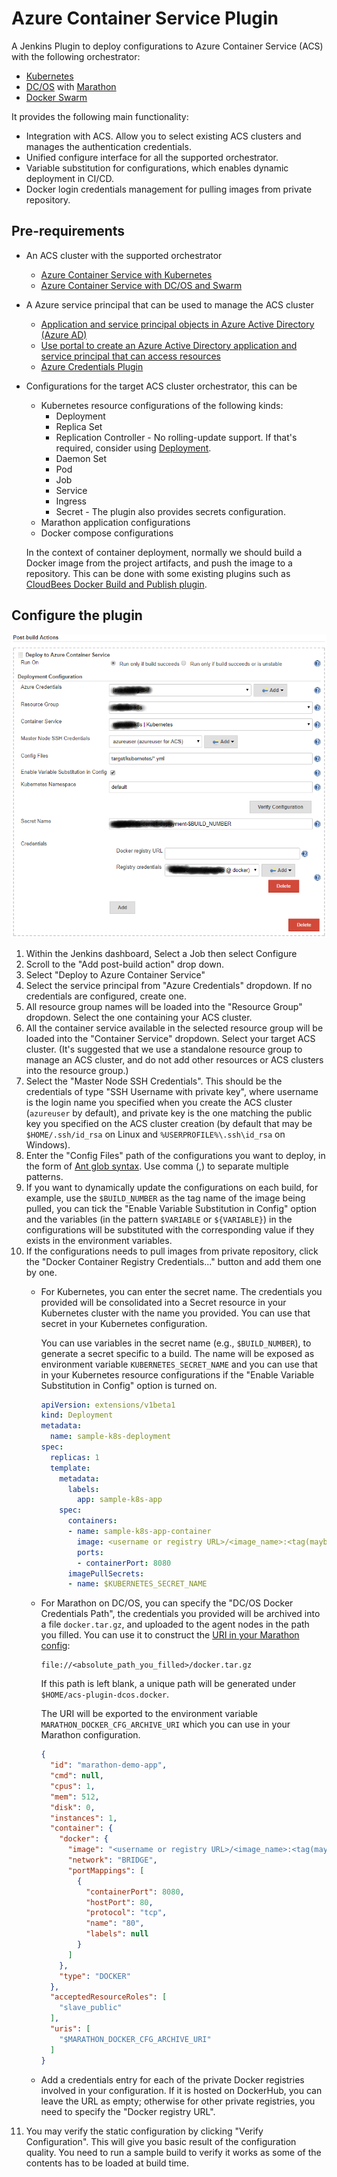 # Azure Container Service Plugin

A Jenkins Plugin to deploy configurations to Azure Container Service (ACS) with the following orchestrator:

* [Kubernetes](https://kubernetes.io/)
* [DC/OS](https://dcos.io/) with [Marathon](https://mesosphere.github.io/marathon/)
* [Docker Swarm](https://docs.docker.com/engine/swarm/)

It provides the following main functionality:

* Integration with ACS. Allow you to select existing ACS clusters and manages the authentication credentials.
* Unified configure interface for all the supported orchestrator.
* Variable substitution for configurations, which enables dynamic deployment in CI/CD.
* Docker login credentials management for pulling images from private repository.

## Pre-requirements

* An ACS cluster with the supported orchestrator
   * [Azure Container Service with Kubernetes](https://docs.microsoft.com/en-us/azure/container-service/kubernetes/)
   * [Azure Container Service with DC/OS and Swarm](https://docs.microsoft.com/en-us/azure/container-service/dcos-swarm/)
* A Azure service principal that can be used to manage the ACS cluster
   * [Application and service principal objects in Azure Active Directory (Azure AD)](https://docs.microsoft.com/en-us/azure/active-directory/develop/active-directory-application-objects)
   * [Use portal to create an Azure Active Directory application and service principal that can access resources](https://docs.microsoft.com/en-us/azure/azure-resource-manager/resource-group-create-service-principal-portal)
   * [Azure Credentials Plugin](https://wiki.jenkins.io/display/JENKINS/Azure+Credentials+plugin)
* Configurations for the target ACS cluster orchestrator, this can be
   * Kubernetes resource configurations of the following kinds:
      * Deployment
      * Replica Set
      * Replication Controller - No rolling-update support. If that's required, consider using [Deployment](https://kubernetes.io/docs/concepts/workloads/controllers/deployment/#rolling-update-deployment).
      * Daemon Set
      * Pod
      * Job
      * Service
      * Ingress
      * Secret - The plugin also provides secrets configuration.
   * Marathon application configurations
   * Docker compose configurations
   
   In the context of container deployment, normally we should build a Docker image from the project
   artifacts, and push the image to a repository. This can be done with some existing plugins such as
   [CloudBees Docker Build and Publish plugin](https://wiki.jenkins.io/display/JENKINS/CloudBees+Docker+Build+and+Publish+plugin).

## Configure the plugin

![screenshot](img/screenshot.png)

1. Within the Jenkins dashboard, Select a Job then select Configure
1. Scroll to the "Add post-build action" drop down.  
1. Select "Deploy to Azure Container Service" 
1. Select the service principal from "Azure Credentials" dropdown. If no credentials are configured, create one.
1. All resource group names will be loaded into the "Resource Group" dropdown. Select the one containing
   your ACS cluster.
1. All the container service available in the selected resource group will be loaded into the "Container 
   Service" dropdown. Select your target ACS cluster. (It's suggested that we use a standalone resource group
   to manage an ACS cluster, and do not add other resources or ACS clusters into the resource group.)
1. Select the "Master Node SSH Credentials". This should be the credentials of type "SSH Username with
   private key", where username is the login name you specified when you create the ACS cluster (`azureuser`
   by default), and private key is the one matching the public key you specified on the ACS cluster creation
   (by default that may be `$HOME/.ssh/id_rsa` on Linux and `%USERPROFILE%\.ssh\id_rsa` on Windows).
1. Enter the "Config Files" path of the configurations you want to deploy, in the form of [Ant glob syntax](https://ant.apache.org/manual/dirtasks.html#patterns).
   Use comma (,) to separate multiple patterns.
1. If you want to dynamically update the configurations on each build, for example, use the `$BUILD_NUMBER` as the
   tag name of the image being pulled, you can tick the "Enable Variable Substitution in Config" option and the 
   variables (in the pattern `$VARIABLE` or `${VARIABLE}`) in the configurations will be substituted with the
   corresponding value if they exists in the environment variables.
1. If the configurations needs to pull images from private repository, click the "Docker Container Registry
   Credentials..." button and add them one by one.
   * For Kubernetes, you can enter the secret name. The credentials you provided will be consolidated into
      a Secret resource in your Kubernetes cluster with the name you provided. You can use that secret in your
      Kubernetes configuration.
      
      You can use variables in the secret name (e.g., `$BUILD_NUMBER`), to generate a secret specific to a build.
      The name will be exposed as environment variable `KUBERNETES_SECRET_NAME` and you can use that in your
      Kubernetes resource configurations if the "Enable Variable Substitution in Config" option is turned on.
      
      ```yaml
      apiVersion: extensions/v1beta1
      kind: Deployment
      metadata:
        name: sample-k8s-deployment
      spec:
        replicas: 1
        template:
          metadata:
            labels:
              app: sample-k8s-app
          spec:
            containers:
            - name: sample-k8s-app-container
              image: <username or registry URL>/<image_name>:<tag(maybe, $BUILD_NUMBER)>
              ports:
              - containerPort: 8080
            imagePullSecrets:
            - name: $KUBERNETES_SECRET_NAME
      ```
   * For Marathon on DC/OS, you can specify the "DC/OS Docker Credentials Path", the credentials you provided
      will be archived into a file `docker.tar.gz`, and uploaded to the agent nodes in the path you filled. You can
      use it to construct the [URI in your Marathon config](https://mesosphere.github.io/marathon/docs/native-docker-private-registry.html):
      
      ```
      file://<absolute_path_you_filled>/docker.tar.gz
      ```
      
      If this path is left blank, a unique path will be generated under `$HOME/acs-plugin-dcos.docker`. 
      
      The URI will be exported to the environment variable `MARATHON_DOCKER_CFG_ARCHIVE_URI` which you can use in your
      Marathon configuration.
      
      ```json
      {
        "id": "marathon-demo-app",
        "cmd": null,
        "cpus": 1,
        "mem": 512,
        "disk": 0,
        "instances": 1,
        "container": {
          "docker": {
            "image": "<username or registry URL>/<image_name>:<tag(maybe, $BUILD_NUMBER)>",
            "network": "BRIDGE",
            "portMappings": [
              {
                "containerPort": 8080,
                "hostPort": 80,
                "protocol": "tcp",
                "name": "80",
                "labels": null
              }
            ]
          },
          "type": "DOCKER"
        },
        "acceptedResourceRoles": [
          "slave_public"
        ],
        "uris": [
          "$MARATHON_DOCKER_CFG_ARCHIVE_URI"
        ]
      }
      ```
   * Add a credentials entry for each of the private Docker registries involved in your configuration. If it is
      hosted on DockerHub, you can leave the URL as empty; otherwise for other private registries, you need to 
      specify the "Docker registry URL". 
1. You may verify the static configuration by clicking "Verify Configuration". This will give you basic
   result of the configuration quality. You need to run a sample build to verify it works as some of the
   contents has to be loaded at build time.



 

